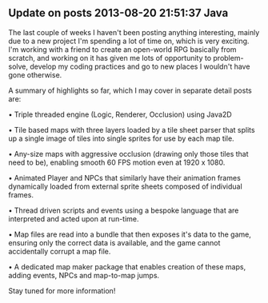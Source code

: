 Update on posts
2013-08-20 21:51:37
Java
---

The last couple of weeks I haven't been posting anything interesting, mainly due to a new project I'm spending a lot of time on, which is very exciting. I'm working with a friend to create an open-world RPG basically from scratch, and working on it has given me lots of opportunity to problem-solve, develop my coding practices and go to new places I wouldn't have gone otherwise.

A summary of highlights so far, which I may cover in separate detail posts are:

• Triple threaded engine (Logic, Renderer, Occlusion) using Java2D

• Tile based maps with three layers loaded by a tile sheet parser that splits up a single image of tiles into single sprites for use by each map tile.

• Any-size maps with aggressive occlusion (drawing only those tiles that need to be), enabling smooth 60 FPS motion even at 1920 x 1080.

• Animated Player and NPCs that similarly have their animation frames dynamically loaded from external sprite sheets composed of individual frames.

• Thread driven scripts and events using a bespoke language that are interpreted and acted upon at run-time.

• Map files are read into a bundle that then exposes it's data to the game, ensuring only the correct data is available, and the game cannot accidentally corrupt a map file.

• A dedicated map maker package that enables creation of these maps, adding events, NPCs and map-to-map jumps.

Stay tuned for more information!
